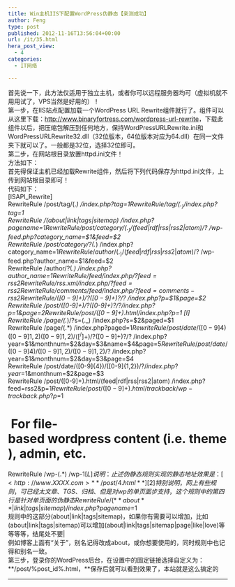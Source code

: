 ```yaml
---
title: Win主机IIS下配置WordPress伪静态【亲测成功】
author: Feng
type: post
published: 2012-11-16T13:56:04+00:00
url: /it/35.html
hera_post_view:
  - 4
categories:
  - IT网络

---
```

首先说一下，此方法仅适用于独立主机，或者你可以远程服务器均可（虚拟机就不用用试了，VPS当然是好用的）！  
第一步，在IIS站点配置加载一个WordPress URL Rewrite组件就行了。组件可以从这里下载：[<http://www.binaryfortress.com/wordpress-url-rewrite>][1]，下载此组件以后，把压缩包解压到任何地方，保持WordPressURLRewrite.ini和WordPressURLRewrite32.dll（32位版本，64位版本对应为64.dll）在同一文件夹下就可以了。一般都是32位，选择32位即可。  
第二步，在网站根目录放置httpd.ini文件！  
方法如下：  
首先得保证主机已经加载Rewrite组件，然后将下列代码保存为httpd.ini文件，上传到网站根目录即可！  
代码如下：  
[ISAPI_Rewrite]  
RewriteRule /post/tag/(._) /index.php?tag=$1  
RewriteRule /tag/(._) /index.php?tag=$1  
RewriteRule /(about|link|tags|sitemap) /index.php?pagename=$1  
RewriteRule /post/category/(._)/(feed|rdf|rss|rss2|atom)/?$ /wp-feed.php?category_name=$1&feed=$2  
RewriteRule /post/category/?(._) /index.php?category_name=$1  
RewriteRule /author/(._)/(feed|rdf|rss|rss2|atom)/?$ /wp-feed.php?author_name=$1&feed=$2  
RewriteRule /author/?(._) /index.php?author_name=$1  
RewriteRule /feed /index.php/?feed=rss2  
RewriteRule /rss.xml /index.php/?feed=rss2  
RewriteRule /comments/feed /index.php/?feed=comments-rss2  
RewriteRule /([0-9]+)/?([0-9]+)?/?$ /index.php?p=$1&page=$2  
RewriteRule /post/([0-9]+)/?([0-9]+)?/?$ /index.php?p=$1&page=$2  
RewriteRule /post/([0-9]+).html /index.php?p=$1 [I]  
RewriteRule /page/(._)/?s=(._) /index.php?s=$2&paged=$1  
RewriteRule /page/(.*) /index.php?paged=$1  
RewriteRule /post/date/([0-9]{4})([0-9]{1,2})([0-9]{1,2})/([^/]+)/?([0-9]+)?/?$ /index.php?year=$1&monthnum=$2&day=$3&name=$4&page=$5  
RewriteRule /post/date/([0-9]{4})/([0-9]{1,2})/([0-9]{1,2})/?$ /index.php?year=$1&monthnum=$2&day=$3&page=$4  
RewriteRule /post/date/([0-9]{4})/([0-9]{1,2})/?$ /index.php?year=$1&monthnum=$2&page=$3  
RewriteRule /post/([0-9]+).html/(feed|rdf|rss|rss2|atom) /index.php?feed=rss2&p=$1  
RewriteRule /post/([0-9]+).html/trackback /wp-trackback.php?p=$1

#  For file-based wordpress content (i.e. theme), admin, etc.

RewriteRule /wp-(.*) /wp-$1 [L]  
说明：止述伪静态规则实现的静态地址效果是：[<http://www.XXXX.com>**/post/4.html**][2]  
特别说明，网上有些规则，可已经太文章、TGS、归档、但是对wp的单页面步支持，  
这个规则中的第四行是针对单页面的伪静态  
RewriteRule /(**about**|link|tags|sitemap) /index.php?pagename=$1  
规则中的这部分(about|link|tags|sitemap)，如果你有需要可以增加，比如(about|link|tags|sitemap)可以增加(about|link|tags|sitemap|page|like|love)等等等等，结尾处不要|  
例如博客上面有“关于”，别名记得改成about，或你想要使用的，同时规则中也记得和别名一致。  
第三步，登录你的WordPress后台，在设置中的固定链接选择自定义为：**/post/%post_id%.html，**保存后就可以看到效果了，本站就是这么搞定的  
****  
&nbsp;

 [1]: http://www.binaryfortress.com/wordpress-url-rewrite
 [2]: http://www.XXXX.com/post/4.html